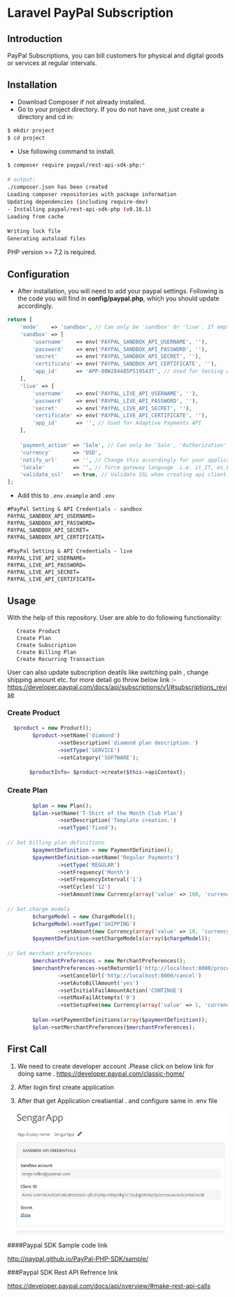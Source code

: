 

# Laravel PayPal Subscription



    
<a name="introduction"></a>
## Introduction


PayPal Subscriptions, you can bill customers for physical and digital goods or services at regular intervals.




<a name="installation"></a>
## Installation

* Download Composer if not already installed.
* Go to your project directory. If you do not have one, just create a directory and cd in:

```bash
$ mkdir project
$ cd project
```

* Use following command to install.


```bash
$ composer require paypal/rest-api-sdk-php:*

# output:
./composer.json has been created
Loading composer repositories with package information
Updating dependencies (including require-dev)
- Installing paypal/rest-api-sdk-php (v0.16.1)
Loading from cache

Writing lock file
Generating autoload files
```

PHP version >= 7.2 is required.



<a name="configuration"></a>
## Configuration

* After installation, you will need to add your paypal settings. Following is the code you will find in **config/paypal.php**, which you should update accordingly.

```php
return [
    'mode'    => 'sandbox', // Can only be 'sandbox' Or 'live'. If empty or invalid, 'live' will be used.
    'sandbox' => [
        'username'    => env('PAYPAL_SANDBOX_API_USERNAME', ''),
        'password'    => env('PAYPAL_SANDBOX_API_PASSWORD', ''),
        'secret'      => env('PAYPAL_SANDBOX_API_SECRET', ''),
        'certificate' => env('PAYPAL_SANDBOX_API_CERTIFICATE', ''),
        'app_id'      => 'APP-80W284485P519543T', // Used for testing Adaptive Payments API in sandbox mode
    ],
    'live' => [
        'username'    => env('PAYPAL_LIVE_API_USERNAME', ''),
        'password'    => env('PAYPAL_LIVE_API_PASSWORD', ''),
        'secret'      => env('PAYPAL_LIVE_API_SECRET', ''),
        'certificate' => env('PAYPAL_LIVE_API_CERTIFICATE', ''),
        'app_id'      => '', // Used for Adaptive Payments API
    ],

    'payment_action' => 'Sale', // Can only be 'Sale', 'Authorization' or 'Order'
    'currency'       => 'USD',
    'notify_url'     => '', // Change this accordingly for your application.
    'locale'         => '', // force gateway language  i.e. it_IT, es_ES, en_US ... (for express checkout only)
    'validate_ssl'   => true, // Validate SSL when creating api client.
];
```

* Add this to `.env.example` and `.env`

```
#PayPal Setting & API Credentials - sandbox
PAYPAL_SANDBOX_API_USERNAME=
PAYPAL_SANDBOX_API_PASSWORD=
PAYPAL_SANDBOX_API_SECRET=
PAYPAL_SANDBOX_API_CERTIFICATE=

#PayPal Setting & API Credentials - live
PAYPAL_LIVE_API_USERNAME=
PAYPAL_LIVE_API_PASSWORD=
PAYPAL_LIVE_API_SECRET=
PAYPAL_LIVE_API_CERTIFICATE=
```

<a name="usage"></a>
## Usage


With the help of this repository. User are able to do following functionality:

       Create Product
	   Create Plan
	   Create Subscription
	   Create Billing Plan
	   Create Recurring Transaction 

User can also update subscription deatils like switching paln , change shipping amount etc. for more detail go throw below link :-
https://developer.paypal.com/docs/api/subscriptions/v1/#subscriptions_revise
     







### Create Product

```php
  $product = new Product();
        $product->setName('diamond')
                ->setDescription('diamond plan description.')
                ->setType('SERVICE')
                ->setCategory('SOFTWARE');
                
       $productInfo= $product->create($this->apiContext);
```


### Create Plan

```php
        $plan = new Plan();
        $plan->setName('T-Shirt of the Month Club Plan')
                ->setDescription('Template creation.')
                ->setType('fixed');

// Set billing plan definitions
        $paymentDefinition = new PaymentDefinition();
        $paymentDefinition->setName('Regular Payments')
                ->setType('REGULAR')
                ->setFrequency('Month')
                ->setFrequencyInterval('1')
                ->setCycles('12')
                ->setAmount(new Currency(array('value' => 100, 'currency' => 'USD')));

// Set charge models
        $chargeModel = new ChargeModel();
        $chargeModel->setType('SHIPPING')
                ->setAmount(new Currency(array('value' => 10, 'currency' => 'USD')));
        $paymentDefinition->setChargeModels(array($chargeModel));

// Set merchant preferences
        $merchantPreferences = new MerchantPreferences();
        $merchantPreferences->setReturnUrl('http://localhost:8000/processagreement')
                ->setCancelUrl('http://localhost:8000/cancel')
                ->setAutoBillAmount('yes')
                ->setInitialFailAmountAction('CONTINUE')
                ->setMaxFailAttempts('0')
                ->setSetupFee(new Currency(array('value' => 1, 'currency' => 'USD')));

        $plan->setPaymentDefinitions(array($paymentDefinition));
        $plan->setMerchantPreferences($merchantPreferences);
```



## First Call 
  
  1. We need to create developer account .Please click on below link for doing same .
      https://developer.paypal.com/classic-home/
 
  2.  After login first create application 
 
  3.  After that  get  Application creatiantial . and configure same in .env file 
  
  ![](https://github.com/pushpendrasengar1988/paypal/blob/master/images/appcretiantial.png)
  
  
  





####Paypal SDK Sample code link

http://paypal.github.io/PayPal-PHP-SDK/sample/


###Paypal SDK Rest API Refrence  link

https://developer.paypal.com/docs/api/overview/#make-rest-api-calls


 
